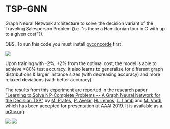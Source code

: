 # TSP-GNN
Graph Neural Network architecture to solve the decision variant of the Traveling Salesperson Problem (i.e. "is there a Hamiltonian tour in G with up to a given cost"?).

OBS. To run this code you must install [pyconcorde](https://github.com/jvkersch/pyconcorde) first.


![](/figures/route-examples.png)

Upon training with -2%, +2% from the optimal cost, the model is able to achieve >80% test accuracy. It also learns to generalize for different graph distributions & larger instance sizes (with decreasing accuracy) and more relaxed deviations (with better accuracy).

The results from this experiment are reported in the research paper ["Learning to Solve NP-Complete Problems -- A Graph Neural Network for the Decision TSP"](https://arxiv.org/abs/1809.02721) by [M. Prates](http://dblp.org/pers/hd/p/Prates:Marcelo_O=_R=), [P. Avelar](http://dblp.org/pers/hd/a/Avelar:Pedro_H=_C=), [H. Lemos](http://dblp.org/pers/hd/l/Lemos:Henrique), [L. Lamb](http://dblp.org/pers/hd/l/Lamb:Lu=iacute=s_C=) and [M. Vardi](http://dblp.org/pers/hd/v/Vardi:Moshe_Y=), which has been accepted for presentation at AAAI 2019. It is available as a [arXiv.org](https://arxiv.org).

![](/figures/training-decision.png)
![](/figures/test_varying_sizes.png)
